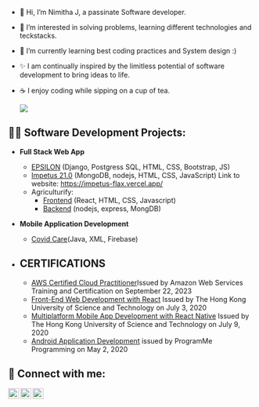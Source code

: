 - 👋 Hi, I’m Nimitha J, a passinate Software developer.
- 👀 I’m interested in solving problems, learning different technologies and teckstacks.
- 🌱 I’m currently learning best coding practices and System design :)
- ✨ I am continually inspired by the limitless potential of software development to bring ideas to life.
- ☕ I enjoy coding while sipping on a cup of tea.

  ![](https://komarev.com/ghpvc/?username=Nimitha-jagadeesha&color=blue&style=for-the-badge)

<h2>👨‍💻 Software Development Projects:</h2>

- <b>Full Stack Web App </b>
  - [EPSILON](https://github.com/Nimitha-jagadeesha/Epsilon-21.0) <span>(Django, Postgress SQL, HTML, CSS, Bootstrap, JS)<span>
  - [Impetus 21.0](https://github.com/Nimitha-jagadeesha/Impetus) <span>(MongoDB, nodejs, HTML, CSS, JavaScript)<span> Link to website: https://impetus-flax.vercel.app/
  - Agriculturify:
    - [Frontend](https://github.com/Nimitha-jagadeesha/Agricutureify) <span>(React, HTML, CSS, Javascript)
    - [Backend](https://github.com/Nimitha-jagadeesha/AGRO-Backend-API) <span>(nodejs, express, MongDB)
   
- <b>Mobile Application Development</b>
  - [Covid Care](https://github.com/Nimitha-jagadeesha/Covid-care)<span>(Java, XML, Firebase)</span>

  
- <h2> CERTIFICATIONS </h2>

  - [AWS Certified Cloud Practitioner](https://www.credly.com/badges/f04a3e6f-b447-4d1f-9ebd-cc3557c22667)Issued by Amazon Web Services Training and Certification on September 22, 2023  
  - [Front-End Web Development with React](https://www.coursera.org/account/accomplishments/verify/DBQ92D39TUWF) Issued by The Hong Kong University of Science and Technology on July 3, 2020
  - [Multiplatform Mobile App Development with React Native](https://www.coursera.org/account/accomplishments/verify/DC6VCDSD6C5R) Issued by The Hong Kong University of Science and Technology on July 9, 2020
  - [Android Application Development](https://www.udemy.com/certificate/UC-ede799b1-df0a-4f47-91d9-6278b98b78a5)  issued by  ProgramMe Programming on May 2, 2020

  

<h2> 🤳 Connect with me:</h2>

[<img align="left" alt="nimitha-jagadeesha | LinkedIn" width="22px" src="https://cdn.jsdelivr.net/npm/simple-icons@v3/icons/linkedin.svg" />][linkedin]
[<img align="left" alt="Nimitha__J | Twitter" width="22px" src="https://cdn.jsdelivr.net/npm/simple-icons@v3/icons/twitter.svg" />][twitter]
[<img align="left" alt="nimithaJagadeesha | Gmail" width="22px" src="https://cdn.jsdelivr.net/npm/simple-icons@v3/icons/gmail.svg" />][gmail]
   
[linkedin]: https://www.linkedin.com/in/nimitha-jagadeesha/
[twitter]: https://twitter.com/Nimitha__J
[gmail]: mailto:nimithajemail@gmail.com
